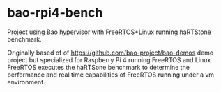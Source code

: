 # bao-rpi4-bench
Project using Bao hypervisor with FreeRTOS+Linux running haRTStone benchmark.

Originally based of of https://github.com/bao-project/bao-demos demo project but specialized for Raspberry Pi 4
running FreeRTOS and Linux. FreeRTOS executes the haRTSone benchmark to determine the performance and real time capabilities of
FreeRTOS running under a vm environment.
